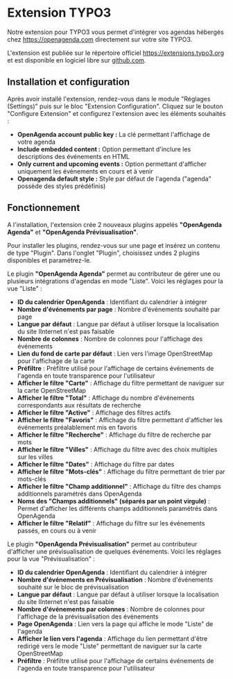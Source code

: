 # Extension TYPO3

Notre extension pour TYPO3 vous permet d'intégrer vos agendas hébergés chez https://openagenda.com directement sur votre site TYPO3.

L'extension est publiée sur le répertoire officiel https://extensions.typo3.org et est disponible en logiciel libre sur [github.com](https://github.com/OpenAgenda/typo3).

## Installation et configuration

Après avoir installé l'extension, rendez-vous dans le module "Réglages (Settings)" puis sur le bloc "Extension Configuration". Cliquez sur le bouton "Configure Extension" et configurez l'extension avec les éléments souhaités :

* **OpenAgenda account public key :** La clé permettant l'affichage de votre agenda
* **Include embedded content :** Option permettant d'inclure les descriptions des événements en HTML
* **Only current and upcoming events :** Option permettant d'afficher uniquement les événements en cours et à venir
* **Openagenda default style :** Style par défaut de l'agenda ("agenda" possède des styles prédéfinis)

## Fonctionnement

A l'installation, l'extension crée 2 nouveaux plugins appelés **"OpenAgenda Agenda"** et **"OpenAgenda Prévisualisation"**.

Pour installer les plugins, rendez-vous sur une page et insérez un contenu de type "Plugin". Dans l'onglet "Plugin", choisissez undes 2 plugins disponibles et paramétrez-le.

Le plugin **"OpenAgenda Agenda"** permet au contributeur de gérer une ou plusieurs intégrations d'agendas en mode "Liste". Voici les réglages pour la vue "Liste" :

* **ID du calendrier OpenAgenda** : Identifiant du calendrier à intégrer
* **Nombre d'événements par page** : Nombre d'événements souhaité par page
* **Langue par défaut** : Langue par défaut à utiliser lorsque la localisation du site IInternet n'est pas faisable
* **Nombre de colonnes** : Nombre de colonnes pour l'affichage des événements
* **Lien du fond de carte par défaut** : Lien vers l'image OpenStreetMap pour l'affichage de la carte
* **Préfiltre** : Préfiltre utilisé pour l'affichage de certains événements de l'agenda en toute transparence pour l'utilisateur
* **Afficher le filtre "Carte"** : Affichage du filtre permettant de naviguer sur la carte OpenStreetMap
* **Afficher le filtre "Total"** : Affichage du nombre d'événements correspondants aux résultats de recherche 
* **Afficher le filtre "Active"** : Affichage des filtres actifs
* **Afficher le filtre "Favoris"** : Affichage du filtre permettant d'afficher les événements préalablement mis en favoris
* **Afficher le filtre "Recherche"** : Affichage du filtre de recherche par mots
* **Afficher le filtre "Villes"** : Affichage du filtre avec des choix multiples sur les villes
* **Afficher le filtre "Dates"** : Affichage du filtre par dates
* **Afficher le filtre "Mots-clés"** : Affichage du filtre permettant de trier par mots-clés
* **Afficher le filtre "Champ additionnel"** : Affichage du filtre des champs additionnels paramétrés dans OpenAgenda
* **Noms des "Champs additionnels" (séparés par un point virgule)** : Permet d'afficher les différents champs additionnels paramétrés dans OpenAgenda
* **Afficher le filtre "Relatif"** : Affichage du filtre sur les événements passés, en cours ou à venir

Le plugin **"OpenAgenda Prévisualisation"** permet au contributeur d'afficher une prévisualisation de quelques événements. Voici les réglages pour la vue "Prévisualisation" :

* **ID du calendrier OpenAgenda** : Identifiant du calendrier à intégrer
* **Nombre d'événements en Prévisualisation** : Nombre d'événements souhaité sur le bloc de prévisualisation
* **Langue par défaut** : Langue par défaut à utiliser lorsque la localisation du site IInternet n'est pas faisable
* **Nombre d'événements par colonnes** : Nombre de colonnes pour l'affichage de la prévisualisation des événements
* **Page OpenAgenda** : Lien vers la page qui affiche le mode "Liste" de l'agenda
* **Afficher le lien vers l'agenda** : Affichage du lien permettant d'être redirigé vers le mode "Liste" permettant de naviguer sur la carte OpenStreetMap
* **Préfiltre** : Préfiltre utilisé pour l'affichage de certains événements de l'agenda en toute transparence pour l'utilisateur

